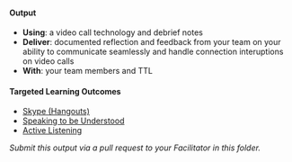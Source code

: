 #### Output
- **Using**: a video call technology and debrief notes
- **Deliver**: documented reflection and feedback from your team on your ability to communicate seamlessly and handle connection interuptions on video calls
- **With**: your team members and TTL

#### Targeted Learning Outcomes
- [Skype (Hangouts)](https://github.com/andela/learningmap/tree/master/Phase-C/Entry-level%20Developer/Curriculum/49%20-%20Skype%20(Hangouts))
- [Speaking to be Understood](https://github.com/andela/learningmap/tree/master/Phase-C/Entry-level%20Developer/Curriculum/17%20-%20Speaking%20to%20Be%20Understood)
- [Active Listening](https://github.com/andela/learningmap/tree/master/Phase-C/Entry-level%20Developer/Curriculum/01%20-%20Active%20Listening)

*Submit this output via a pull request to your Facilitator in this folder.*